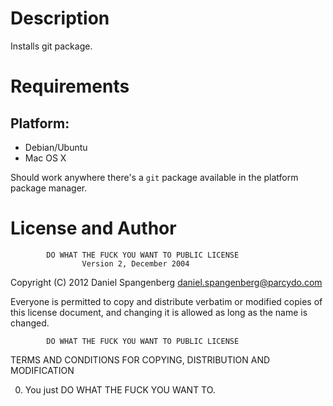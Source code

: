 Description
===========

Installs git package.

Requirements
============

## Platform:

* Debian/Ubuntu
* Mac OS X

Should work anywhere there's a `git` package available in the platform
package manager.

License and Author
==================

            DO WHAT THE FUCK YOU WANT TO PUBLIC LICENSE
                    Version 2, December 2004

 Copyright (C) 2012 Daniel Spangenberg <daniel.spangenberg@parcydo.com>

 Everyone is permitted to copy and distribute verbatim or modified
 copies of this license document, and changing it is allowed as long
 as the name is changed.

            DO WHAT THE FUCK YOU WANT TO PUBLIC LICENSE
   TERMS AND CONDITIONS FOR COPYING, DISTRIBUTION AND MODIFICATION

  0. You just DO WHAT THE FUCK YOU WANT TO.
